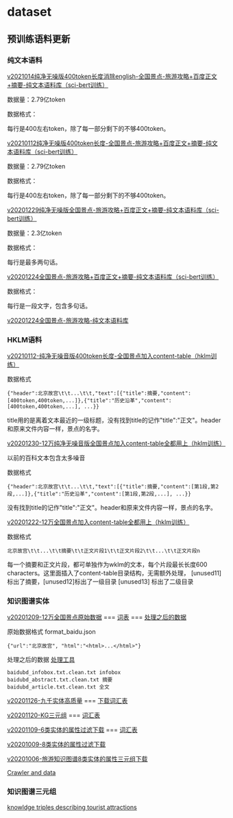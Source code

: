 # dataset

## 预训练语料更新

### 纯文本语料
[v2021014纯净无噪版400token长度消除english-全国景点-旅游攻略+百度正文+摘要-纯文本语料库（sci-bert训练）](https://cloud.tsinghua.edu.cn/f/38fe0a8ed7b645918ccf/?dl=1)

数据量：2.79亿token

数据格式：

每行是400左右token，除了每一部分剩下的不够400token。

[v20210112纯净无噪版400token长度-全国景点-旅游攻略+百度正文+摘要-纯文本语料库（sci-bert训练）](https://cloud.tsinghua.edu.cn/f/86b275355bad44e9a32d/?dl=1)

数据量：2.79亿token

数据格式：

每行是400左右token，除了每一部分剩下的不够400token。

[v20201229纯净无噪版全国景点-旅游攻略+百度正文+摘要-纯文本语料库（sci-bert训练）](https://cloud.tsinghua.edu.cn/f/0371b3ddc9a74afca926/?dl=1)

数据量：2.3亿token

数据格式：

每行是最多两句话。

[v20201224全国景点-旅游攻略+百度正文+摘要-纯文本语料库（sci-bert训练）](https://cloud.tsinghua.edu.cn/f/2afc5d341a1340f1a90b/?dl=1)

数据格式：

每行是一段文字，包含多句话。

[v20201224全国景点-旅游攻略-纯文本语料库](https://cloud.tsinghua.edu.cn/f/2e6382c3bc914b098866/?dl=1)

### HKLM语料
[v20210112-纯净无噪音版400token长度-全国景点加入content-table（hklm训练）](https://cloud.tsinghua.edu.cn/f/3d72f657cda345cab8ff/?dl=1)

数据格式
```
{"header":北京故宫\t\t...\t\t,"text":[{"title":摘要,"content":[400token,400token,...]},{"title":"历史沿革","content":[400token,400token,...], ...}}
```
title用的是离着文本最近的一级标题，没有找到title的记作"title":"正文"。header和原来文件内容一样，景点的名字。

[v20201230-12万纯净无噪音版全国景点加入content-table全都用上（hklm训练）](https://cloud.tsinghua.edu.cn/f/db040d3d66754f65941b/?dl=1)

以前的百科文本包含太多噪音

数据格式
```
{"header":北京故宫\t\t...\t\t,"text":[{"title":摘要,"content":[第1段,第2段,...]},{"title":"历史沿革","content":[第1段,第2段,...], ...}}
```
没有找到title的记作"title":"正文"。header和原来文件内容一样，景点的名字。

[v20201222-12万全国景点加入content-table全都用上（hklm训练）](https://cloud.tsinghua.edu.cn/f/df5bda40b2ef4850b71d/?dl=1)

数据格式
```
北京故宫\t\t...\t\t摘要\t\t正文片段1\t\t正文片段2\t\t...\t\t正文片段n
```
每一个摘要和正文片段，都可单独作为wklm的文本，每个片段最长长度600 characters。这里面插入了content-table目录结构，无需额外处理， [unused11] 标出了摘要，[unused12]标出了一级目录 [unused13] 标出了二级目录

### 知识图谱实体

[v20201209-12万全国景点原始数据](https://cloud.tsinghua.edu.cn/f/ad565e2bca3a42f49973/?dl=1) === [词表](../Tourism-KG/全国景点) === [处理之后的数据](https://cloud.tsinghua.edu.cn/f/9f42433b7bd54c789491/?dl=1)

原始数据格式 format_baidu.json
```
{"url":"北京故宫", "html":"<html>...</html>"}
```
处理之后的数据 [处理工具](https://github.com/iamlockelightning/BaiduProcess)
```
baidubd_infobox.txt.clean.txt infobox
baidubd_abstract.txt.clean.txt 摘要
baidubd_article.txt.clean.txt 全文
```

[v20201126-九千实体高质量](https://cloud.tsinghua.edu.cn/f/7166f3bc2e7043b69359/?dl=1) === [下载词汇表](../Tourism-KG/20201126人工精细版)

[v20201120-KG三元组](https://cloud.tsinghua.edu.cn/f/1792b4937ff74f45a79b/?dl=1) === [词汇表](../Tourism-KG/第二次扩展后图谱实体)

[v20201109-6类实体的属性过滤下载](https://cloud.tsinghua.edu.cn/f/05a07d9f074c4e2fae91/?dl=1) === [词汇表](../Tourism-KG/entities)

[v20201009-8类实体的属性过滤下载](https://cloud.tsinghua.edu.cn/f/6f25b788b3d34d2fb7cf/?dl=1)

[v20201006-旅游知识图谱8类实体的属性三元组下载](https://cloud.tsinghua.edu.cn/f/ebf73ffec08c4994bffc/?dl=1)

[Crawler and data](../Tourism-KG/baike-spider/)

### 知识图谱三元组
[knowldge triples describing tourist attractions](https://cloud.tsinghua.edu.cn/f/4a831744700c4f6f9146/?dl=1)
